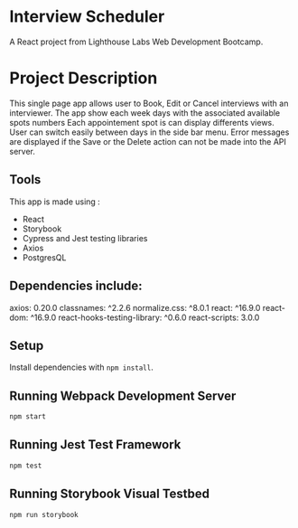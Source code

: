 # Interview Scheduler
A React project from Lighthouse Labs Web Development Bootcamp.

# Project Description 
This single page app allows user to Book, Edit or Cancel interviews with an interviewer.
The app show each week days with the associated available spots numbers
Each appointement spot is can display differents views.
User can switch easily between days in the side bar menu.
Error messages are displayed if the Save or the Delete action can not be made into the API server.


## Tools
This app is made using : 
- React
- Storybook 
- Cypress and Jest testing libraries 
- Axios 
- PostgresQL

## Dependencies include:

axios: 0.20.0
classnames: ^2.2.6
normalize.css: ^8.0.1
react: ^16.9.0
react-dom: ^16.9.0
react-hooks-testing-library: ^0.6.0
react-scripts: 3.0.0

## Setup

Install dependencies with `npm install`.

## Running Webpack Development Server

```sh
npm start
```

## Running Jest Test Framework

```sh
npm test
```

## Running Storybook Visual Testbed

```sh
npm run storybook
```



